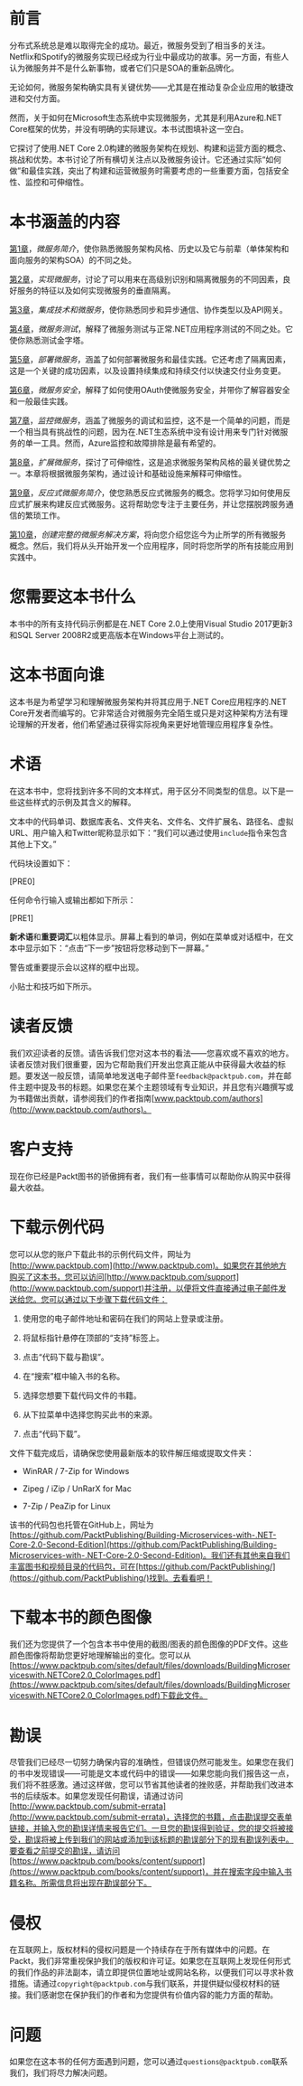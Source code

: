 # 前言

分布式系统总是难以取得完全的成功。最近，微服务受到了相当多的关注。Netflix和Spotify的微服务实现已经成为行业中最成功的故事。另一方面，有些人认为微服务并不是什么新事物，或者它们只是SOA的重新品牌化。

无论如何，微服务架构确实具有关键优势——尤其是在推动复杂企业应用的敏捷改进和交付方面。

然而，关于如何在Microsoft生态系统中实现微服务，尤其是利用Azure和.NET Core框架的优势，并没有明确的实际建议。本书试图填补这一空白。

它探讨了使用.NET Core 2.0构建的微服务架构在规划、构建和运营方面的概念、挑战和优势。本书讨论了所有横切关注点以及微服务设计。它还通过实际“如何做”和最佳实践，突出了构建和运营微服务时需要考虑的一些重要方面，包括安全性、监控和可伸缩性。

# 本书涵盖的内容

[第1章](6126f4b5-7098-4bb4-891d-02065b4b5930.xhtml)，*微服务简介*，使你熟悉微服务架构风格、历史以及它与前辈（单体架构和面向服务的架构SOA）的不同之处。

[第2章](047f5d0b-a008-48e2-9c7f-c57c16e671f9.xhtml)，*实现微服务*，讨论了可以用来在高级别识别和隔离微服务的不同因素，良好服务的特征以及如何实现微服务的垂直隔离。

[第3章](568a0450-9c21-4b76-85b5-64972f4d5452.xhtml)，*集成技术和微服务*，使你熟悉同步和异步通信、协作类型以及API网关。

[第4章](fb7dddd5-e99d-4f2a-bca7-cb842ef47e63.xhtml)，*微服务测试*，解释了微服务测试与正常.NET应用程序测试的不同之处。它使你熟悉测试金字塔。

[第5章](6843b0a1-0287-4d15-9e72-fdf228e52604.xhtml)，*部署微服务*，涵盖了如何部署微服务和最佳实践。它还考虑了隔离因素，这是一个关键的成功因素，以及设置持续集成和持续交付以快速交付业务变更。

[第6章](a73faf53-8851-4445-b7ff-ea0dea802a84.xhtml)，*微服务安全*，解释了如何使用OAuth使微服务安全，并带你了解容器安全和一般最佳实践。

[第7章](c6b62d03-b944-43ab-a0ac-41948625cf80.xhtml)，*监控微服务*，涵盖了微服务的调试和监控，这不是一个简单的问题，而是一个相当具有挑战性的问题，因为在.NET生态系统中没有设计用来专门针对微服务的单一工具。然而，Azure监控和故障排除是最有希望的。

[第8章](218a945b-42aa-4763-8a90-f3f0c0e742db.xhtml)，*扩展微服务*，探讨了可伸缩性，这是追求微服务架构风格的最关键优势之一。本章将根据微服务架构，通过设计和基础设施来解释可伸缩性。

[第9章](274437a4-3708-4913-96b3-539e376c71fb.xhtml)，*反应式微服务简介*，使您熟悉反应式微服务的概念。您将学习如何使用反应式扩展来构建反应式微服务。这将帮助您专注于主要任务，并让您摆脱跨服务通信的繁琐工作。

[第10章](bcd6e14a-bd2b-4964-94f4-dcf93cc9d756.xhtml)，*创建完整的微服务解决方案*，将向您介绍您迄今为止所学的所有微服务概念。然后，我们将从头开始开发一个应用程序，同时将您所学的所有技能应用到实践中。

# 您需要这本书什么

本书中的所有支持代码示例都是在.NET Core 2.0上使用Visual Studio 2017更新3和SQL Server 2008R2或更高版本在Windows平台上测试的。

# 这本书面向谁

这本书是为希望学习和理解微服务架构并将其应用于.NET Core应用程序的.NET Core开发者而编写的。它非常适合对微服务完全陌生或只是对这种架构方法有理论理解的开发者，他们希望通过获得实际视角来更好地管理应用程序复杂性。

# 术语

在这本书中，您将找到许多不同的文本样式，用于区分不同类型的信息。以下是一些这些样式的示例及其含义的解释。

文本中的代码单词、数据库表名、文件夹名、文件名、文件扩展名、路径名、虚拟URL、用户输入和Twitter昵称显示如下：“我们可以通过使用`include`指令来包含其他上下文。”

代码块设置如下：

[PRE0]

任何命令行输入或输出都如下所示：

[PRE1]

**新术语**和**重要词汇**以粗体显示。屏幕上看到的单词，例如在菜单或对话框中，在文本中显示如下：“点击“下一步”按钮将您移动到下一屏幕。”

警告或重要提示会以这样的框中出现。

小贴士和技巧如下所示。

# 读者反馈

我们欢迎读者的反馈。请告诉我们您对这本书的看法——您喜欢或不喜欢的地方。读者反馈对我们很重要，因为它帮助我们开发出您真正能从中获得最大收益的标题。要发送一般反馈，请简单地发送电子邮件至`feedback@packtpub.com`，并在邮件主题中提及书的标题。如果您在某个主题领域有专业知识，并且您有兴趣撰写或为书籍做出贡献，请参阅我们的作者指南[www.packtpub.com/authors](http://www.packtpub.com/authors)。

# 客户支持

现在你已经是Packt图书的骄傲拥有者，我们有一些事情可以帮助你从购买中获得最大收益。

# 下载示例代码

您可以从您的账户下载此书的示例代码文件，网址为[http://www.packtpub.com](http://www.packtpub.com)。如果您在其他地方购买了这本书，您可以访问[http://www.packtpub.com/support](http://www.packtpub.com/support)并注册，以便将文件直接通过电子邮件发送给您。您可以通过以下步骤下载代码文件：

1.  使用您的电子邮件地址和密码在我们的网站上登录或注册。

1.  将鼠标指针悬停在顶部的“支持”标签上。

1.  点击“代码下载与勘误”。

1.  在“搜索”框中输入书的名称。

1.  选择您想要下载代码文件的书籍。

1.  从下拉菜单中选择您购买此书的来源。

1.  点击“代码下载”。

文件下载完成后，请确保您使用最新版本的软件解压缩或提取文件夹：

+   WinRAR / 7-Zip for Windows

+   Zipeg / iZip / UnRarX for Mac

+   7-Zip / PeaZip for Linux

该书的代码包也托管在GitHub上，网址为[https://github.com/PacktPublishing/Building-Microservices-with-.NET-Core-2.0-Second-Edition](https://github.com/PacktPublishing/Building-Microservices-with-.NET-Core-2.0-Second-Edition)。我们还有其他来自我们丰富图书和视频目录的代码包，可在[https://github.com/PacktPublishing/](https://github.com/PacktPublishing/)找到。去看看吧！

# 下载本书的颜色图像

我们还为您提供了一个包含本书中使用的截图/图表的颜色图像的PDF文件。这些颜色图像将帮助您更好地理解输出的变化。您可以从[https://www.packtpub.com/sites/default/files/downloads/BuildingMicroserviceswith.NETCore2.0_ColorImages.pdf](https://www.packtpub.com/sites/default/files/downloads/BuildingMicroserviceswith.NETCore2.0_ColorImages.pdf)下载此文件。

# 勘误

尽管我们已经尽一切努力确保内容的准确性，但错误仍然可能发生。如果您在我们的书中发现错误——可能是文本或代码中的错误——如果您能向我们报告这一点，我们将不胜感激。通过这样做，您可以节省其他读者的挫败感，并帮助我们改进本书的后续版本。如果您发现任何勘误，请通过访问[http://www.packtpub.com/submit-errata](http://www.packtpub.com/submit-errata)，选择您的书籍，点击勘误提交表单链接，并输入您的勘误详情来报告它们。一旦您的勘误得到验证，您的提交将被接受，勘误将被上传到我们的网站或添加到该标题的勘误部分下的现有勘误列表中。要查看之前提交的勘误，请访问[https://www.packtpub.com/books/content/support](https://www.packtpub.com/books/content/support)，并在搜索字段中输入书籍名称。所需信息将出现在勘误部分下。

# 侵权

在互联网上，版权材料的侵权问题是一个持续存在于所有媒体中的问题。在Packt，我们非常重视保护我们的版权和许可证。如果您在互联网上发现任何形式的我们作品的非法副本，请立即提供位置地址或网站名称，以便我们可以寻求补救措施。请通过`copyright@packtpub.com`与我们联系，并提供疑似侵权材料的链接。我们感谢您在保护我们的作者和为您提供有价值内容的能力方面的帮助。

# 问题

如果您在这本书的任何方面遇到问题，您可以通过`questions@packtpub.com`联系我们，我们将尽力解决问题。
